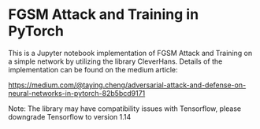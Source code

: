 # FGSM Attack and Training in PyTorch
This is a Jupyter notebook implementation of FGSM Attack and Training on a simple network by utilizing the library CleverHans. Details of the implementation can be found on the medium article:

https://medium.com/@taying.cheng/adversarial-attack-and-defense-on-neural-networks-in-pytorch-82b5bcd9171

Note: The library may have compatibility issues with Tensorflow, please downgrade Tensorflow to version 1.14

